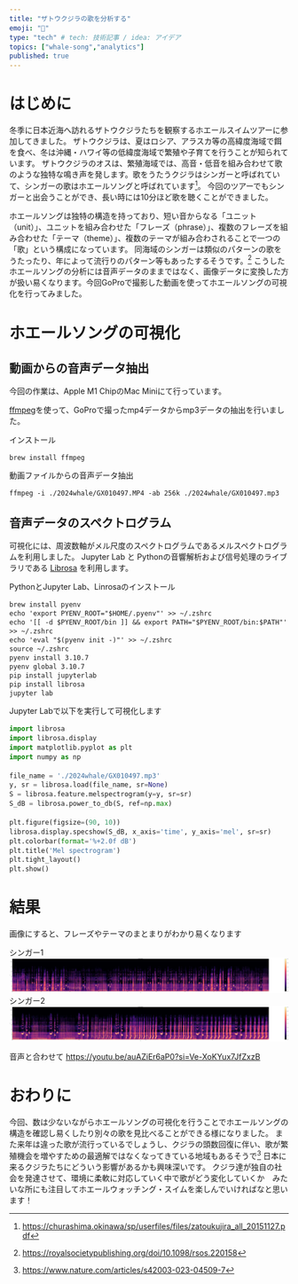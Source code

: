 ```yaml
---
title: "ザトウクジラの歌を分析する"
emoji: "🤖"
type: "tech" # tech: 技術記事 / idea: アイデア
topics: ["whale-song","analytics"]
published: true
---
```


# はじめに
冬季に日本近海へ訪れるザトウクジラたちを観察するホエールスイムツアーに参加してきました。
ザトウクジラは、夏はロシア、アラスカ等の高緯度海域で餌を食べ、冬は沖縄・ハワイ等の低緯度海域で繁殖や子育てを行うことが知られています。
ザトウクジラのオスは、繁殖海域では、高音・低音を組み合わせて歌のような独特な鳴き声を発します。歌をうたうクジラはシンガーと呼ばれていて、シンガーの歌はホエールソングと呼ばれています[^1]。
今回のツアーでもシンガーと出会うことができ、長い時には10分ほど歌を聴くことができました。

ホエールソングは独特の構造を持っており、短い音からなる「ユニット（unit）」、ユニットを組み合わせた「フレーズ（phrase）」、複数のフレーズを組み合わせた「テーマ（theme）」、複数のテーマが組み合わされることで一つの「歌」という構成になっています。
同海域のシンガーは類似のパターンの歌をうたったり、年によって流行りのパターン等もあったするそうです。[^2]
こうしたホエールソングの分析には音声データのままではなく、画像データに変換した方が扱い易くなります。今回GoProで撮影した動画を使ってホエールソングの可視化を行ってみました。

# ホエールソングの可視化

## 動画からの音声データ抽出

今回の作業は、Apple M1 ChipのMac Miniにて行っています。

[ffmpeg](https://ffmpeg.org)を使って、GoProで撮ったmp4データからmp3データの抽出を行いました。

インストール
```
brew install ffmpeg
```

動画ファイルからの音声データ抽出
```
ffmpeg -i ./2024whale/GX010497.MP4 -ab 256k ./2024whale/GX010497.mp3
```

## 音声データのスペクトログラム

可視化には、周波数軸がメル尺度のスペクトログラムであるメルスペクトログラムを利用しました。
Jupyter Lab と Pythonの音響解析および信号処理のライブラリである [Librosa](https://librosa.org/doc/latest/index.html) を利用します。

PythonとJupyter Lab、Linrosaのインストール
```
brew install pyenv
echo 'export PYENV_ROOT="$HOME/.pyenv"' >> ~/.zshrc
echo '[[ -d $PYENV_ROOT/bin ]] && export PATH="$PYENV_ROOT/bin:$PATH"' >> ~/.zshrc
echo 'eval "$(pyenv init -)"' >> ~/.zshrc
source ~/.zshrc
pyenv install 3.10.7
pyenv global 3.10.7
pip install jupyterlab
pip install librosa
jupyter lab
```

Jupyter Labで以下を実行して可視化します
```python
import librosa
import librosa.display
import matplotlib.pyplot as plt
import numpy as np

file_name = './2024whale/GX010497.mp3'
y, sr = librosa.load(file_name, sr=None)
S = librosa.feature.melspectrogram(y=y, sr=sr)
S_dB = librosa.power_to_db(S, ref=np.max)

plt.figure(figsize=(90, 10))
librosa.display.specshow(S_dB, x_axis='time', y_axis='mel', sr=sr)
plt.colorbar(format='%+2.0f dB')
plt.title('Mel spectrogram')
plt.tight_layout()
plt.show()
```

# 結果

画像にすると、フレーズやテーマのまとまりがわかり易くなります

シンガー1 
![mel_spec_audio1](/images/mel_spec_audio1.png)
シンガー2 
![mel_spec_audio2](/images/mel_spec_audio2.png)


音声と合わせて
https://youtu.be/auAZiEr6aP0?si=Ve-XoKYux7JfZxzB

# おわりに
今回、数は少ないながらホエールソングの可視化を行うことでホエールソングの構造を確認し易くしたり別々の歌を見比べることができる様になりました。
また来年は違った歌が流行っているでしょうし、クジラの頭数回復に伴い、歌が繁殖機会を増やすための最適解ではなくなってきている地域もあるそうで[^3] 日本に来るクジラたちにどういう影響があるかも興味深いです。
クジラ達が独自の社会を発達させて、環境に柔軟に対応していく中で歌がどう変化していくか　みたいな所にも注目してホエールウォッチング・スイムを楽しんでいければなと思います！

[^1]: https://churashima.okinawa/sp/userfiles/files/zatoukujira_all_20151127.pdf
[^2]: https://royalsocietypublishing.org/doi/10.1098/rsos.220158
[^3]: https://www.nature.com/articles/s42003-023-04509-7